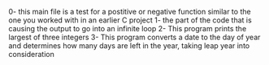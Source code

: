 0- this main file is a test for a postitive or negative function similar to the one you worked with in an earlier C project
1- the part of the code that is causing the output to go into an infinite loop
2- This program prints the largest of three integers
3- This program converts a date to the day of year and determines how many days are left in the year, taking leap year into consideration
